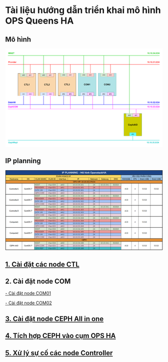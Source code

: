 # Tài liệu hướng dẫn triển khai mô hình OPS Queens HA

## Mô hình

<img src="..\images\ops-queens-ha\ops-ha.png">

## IP planning

<img src="..\images\ops-queens-ha\ip-planning.png">

## [1. Cài đặt các node CTL](../setup-ops-ha-queens/CTL.md)

## 2. Cài đặt node COM
[- Cài đặt node COM01](../setup-ops-ha-queens/com01.md)

[- Cài đặt node COM02](../setup-ops-ha-queens/com02.md)

## [3. Cài đặt node CEPH All in one](../setup-ops-ha-queens/ceph-aio.md)

## [4. Tích hợp CEPH vào cụm OPS HA](../setup-ops-ha-queens/ceph-ops-ha.md)

## [5. Xử lý sự cố các node Controller](../setup-ops-ha-queens/xu-ly-su-co-CTL.md)